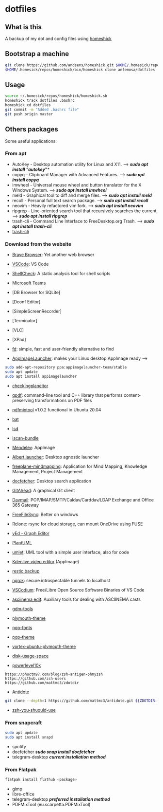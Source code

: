 # dotfiles

## What is this

A backup of my dot and config files using [homeshick](https://github.com/andsens/homeshick)

## Bootstrap a machine

``` bash
git clone https://github.com/andsens/homeshick.git $HOME/.homesick/repos/homeshick
$HOME/.homesick/repos/homeshick/bin/homeshick clone anfemosa/dotfiles
```

## Usage

``` bash
source ~/.homesick/repos/homeshick/homeshick.sh
homeshick track dotfiles .bashrc
homeshick cd dotfiles
git commit -m "Added .bashrc file"
git push origin master
```

## Others packages

Some useful applications:

### From apt

- AutoKey - Desktop automation utility for Linux and X11. --> ***sudo apt install "autokey*"***
- copyq - Clipboard Manager with Advanced Features. --> ***sudo apt install copyq***
- imwheel - Universal  mouse  wheel  and  button  translator for the X Windows System. --> ***sudo apt install imwheel***
- meld - Graphical tool to diff and merge files. --> ***sudo apt install meld***
- recoll - Personal full text search package. --> ***sudo apt install recoll***
- neovim - Heavily refactored vim fork. --> ***sudo apt install neovim***
- ripgrep - Line-oriented search tool that recursively searches the current. --> ***sudo apt install ripgrep***
- trash-cli - Command Line Interface to FreeDesktop.org Trash. --> ***sudo apt install trash-cli***
- [trash-cli](https://github.com/andreafrancia/trash-cli)

### Download from the website

- [Brave Browser](https://brave.com/es/linux/): Yet another web browser
- [VSCode](https://code.visualstudio.com/): VS Code
- [ShellCheck](https://github.com/koalaman/shellcheck): A static analysis tool for shell scripts
- [Microsoft Teams](https://www.microsoft.com/en-us/microsoft-teams/download-app#allDevicesSection)
- [DB Browser for SQLite]
- [Dconf Editor]
- [SimpleScreenRecorder]
- [Terminator]
- [VLC]
- [XPad]

- [fd](https://github.com/sharkdp/fd): simple, fast and user-friendly alternative to find
- [AppImageLauncher](https://github.com/TheAssassin/AppImageLauncher): makes your Linux desktop AppImage ready -->

``` bash
sudo add-apt-repository ppa:appimagelauncher-team/stable
sudo apt update
sudo apt install appimagelauncher
```

- [checkingplaneitor](https://git.code.tecnalia.com:unai.antero/checkingplaneitor)
- [qpdf](https://github.com/qpdf/qpdf): command-line tool and C++ library that performs content-preserving transformations on PDF files
- [pdfmixtool](https://gitlab.com:scarpetta/pdfmixtool) v1.0.2 functional in Ubuntu 20.04
- [bat](https://github.com/sharkdp/bat.git)
- [lsd](https://github.com/Peltoche/lsd.git)
- [iscan-bundle](https://support.epson.net/linux/en/iscan_c.php?version=2.30.4)
- [Mendeley](https://www.mendeley.com/download-reference-manager/linux): AppImage

- [Albert launcher](https://albertlauncher.github.io/installing/): Desktop agnostic launcher
- [freeplane-mindmapping](https://sourceforge.net/projects/freeplane/): Application for Mind Mapping, Knowledge Management, Project Management
- [docfetcher](https://sourceforge.net/projects/docfetcher/): Desktop search application
- [GitAhead](https://gitahead.github.io/gitahead.com/):  A graphical Git client
- [Davmail](http://davmail.sourceforge.net/): POP/IMAP/SMTP/Caldav/Carddav/LDAP Exchange and Office 365 Gateway
- [FreeFileSync](https://freefilesync.org/): Better on windows
- [Rclone](https://rclone.org/downloads/):  rsync for cloud storage, can mount OneDrive using FUSE
- [yEd - Graph Editor](https://www.yworks.com/products/yed)
- [PlantUML](https://plantuml.com/)
- [umlet](https://www.umlet.com/): UML tool with a simple user interface, also for code
- [Kdenlive video editor](https://kdenlive.org/en/download/) (AppImage)
- [restic backup](https://github.com/restic/restic/releases)
- [ngrok](https://ngrok.com/):  secure introspectable tunnels to localhost
- [VSCodium](https://vscodium.com/): Free/Libre Open Source Software Binaries of VS Code
- [asciinema edit](https://github.com/cirocosta/asciinema-edit): Auxiliary tools for dealing with ASCIINEMA casts

- [gdm-tools](https://github.com/realmazharhussain/gdm-tools.git)
- [plymouth-theme](https://github.com/pop-os/plymouth-theme.git)
- [pop-fonts](https://github.com/pop-os/fonts.git)
- [pop-theme](https://github.com/pop-os/gtk-theme)
- [vortex-ubuntu-plymouth-theme](https://github.com/emanuele-scarsella/vortex-ubuntu-plymouth-theme.git)
- [disk-usage-space](https://github.com/anfemosa/disk-usage-space.git)

- [powerlevel10k](https://github.com/romkatv/powerlevel10k)

``` text
https://phuctm97.com/blog/zsh-antigen-ohmyzsh
https://github.com/zsh-users
https://github.com/mattmc3/zdotdir
```

- [Antidote](https://github.com/mattmc3/antidote)

``` bash
git clone --depth=1 https://github.com/mattmc3/antidote.git ${ZDOTDIR:-~}/.antidote
```

- [zsh-you-shuould-use](https://github.com/MichaelAquilina/zsh-you-should-use.git)

### From snapcraft

``` bash
sudo apt update
sudo apt install snapd
```

- spotify
- docfetcher ***sudo snap install docfetcher***
- telegram-desktop ***current installation method***

### From Flatpak

``` bash
flatpak install flathub <package>
```

- gimp
- libre-office
- telegram-desktop ***preferred installation method***
- PDFMixTool (eu.scarpetta.PDFMixTool)
